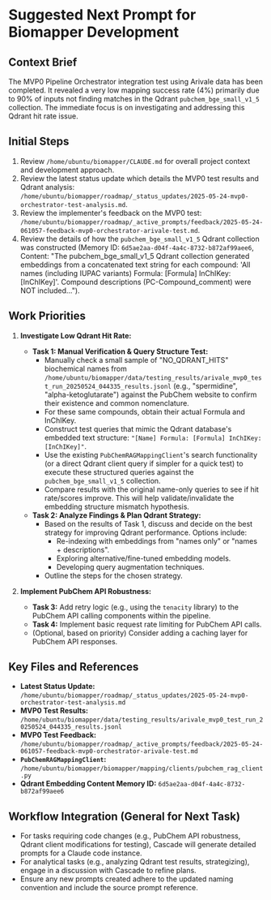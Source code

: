 # Suggested Next Prompt for Biomapper Development

## Context Brief
The MVP0 Pipeline Orchestrator integration test using Arivale data has been completed. It revealed a very low mapping success rate (4%) primarily due to 90% of inputs not finding matches in the Qdrant `pubchem_bge_small_v1_5` collection. The immediate focus is on investigating and addressing this Qdrant hit rate issue.

## Initial Steps
1.  Review `/home/ubuntu/biomapper/CLAUDE.md` for overall project context and development approach.
2.  Review the latest status update which details the MVP0 test results and Qdrant analysis: `/home/ubuntu/biomapper/roadmap/_status_updates/2025-05-24-mvp0-orchestrator-test-analysis.md`.
3.  Review the implementer's feedback on the MVP0 test: `/home/ubuntu/biomapper/roadmap/_active_prompts/feedback/2025-05-24-061057-feedback-mvp0-orchestrator-arivale-test.md`.
4.  Review the details of how the `pubchem_bge_small_v1_5` Qdrant collection was constructed (Memory ID: `6d5ae2aa-d04f-4a4c-8732-b872af99aee6`, Content: "The pubchem_bge_small_v1_5 Qdrant collection generated embeddings from a concatenated text string for each compound: 'All names (including IUPAC variants) Formula: [Formula] InChIKey: [InChIKey]'. Compound descriptions (PC-Compound_comment) were NOT included...").

## Work Priorities

1.  **Investigate Low Qdrant Hit Rate:**
    *   **Task 1: Manual Verification & Query Structure Test:**
        *   Manually check a small sample of "NO_QDRANT_HITS" biochemical names from `/home/ubuntu/biomapper/data/testing_results/arivale_mvp0_test_run_20250524_044335_results.jsonl` (e.g., "spermidine", "alpha-ketoglutarate") against the PubChem website to confirm their existence and common nomenclature.
        *   For these same compounds, obtain their actual Formula and InChIKey.
        *   Construct test queries that mimic the Qdrant database's embedded text structure: `"[Name] Formula: [Formula] InChIKey: [InChIKey]"`.
        *   Use the existing `PubChemRAGMappingClient`'s search functionality (or a direct Qdrant client query if simpler for a quick test) to execute these structured queries against the `pubchem_bge_small_v1_5` collection.
        *   Compare results with the original name-only queries to see if hit rate/scores improve. This will help validate/invalidate the embedding structure mismatch hypothesis.
    *   **Task 2: Analyze Findings & Plan Qdrant Strategy:**
        *   Based on the results of Task 1, discuss and decide on the best strategy for improving Qdrant performance. Options include:
            *   Re-indexing with embeddings from "names only" or "names + descriptions".
            *   Exploring alternative/fine-tuned embedding models.
            *   Developing query augmentation techniques.
        *   Outline the steps for the chosen strategy.

2.  **Implement PubChem API Robustness:**
    *   **Task 3:** Add retry logic (e.g., using the `tenacity` library) to the PubChem API calling components within the pipeline.
    *   **Task 4:** Implement basic request rate limiting for PubChem API calls.
    *   (Optional, based on priority) Consider adding a caching layer for PubChem API responses.

## Key Files and References

*   **Latest Status Update:** `/home/ubuntu/biomapper/roadmap/_status_updates/2025-05-24-mvp0-orchestrator-test-analysis.md`
*   **MVP0 Test Results:** `/home/ubuntu/biomapper/data/testing_results/arivale_mvp0_test_run_20250524_044335_results.jsonl`
*   **MVP0 Test Feedback:** `/home/ubuntu/biomapper/roadmap/_active_prompts/feedback/2025-05-24-061057-feedback-mvp0-orchestrator-arivale-test.md`
*   **`PubChemRAGMappingClient`:** `/home/ubuntu/biomapper/biomapper/mapping/clients/pubchem_rag_client.py`
*   **Qdrant Embedding Content Memory ID:** `6d5ae2aa-d04f-4a4c-8732-b872af99aee6`

## Workflow Integration (General for Next Task)

*   For tasks requiring code changes (e.g., PubChem API robustness, Qdrant client modifications for testing), Cascade will generate detailed prompts for a Claude code instance.
*   For analytical tasks (e.g., analyzing Qdrant test results, strategizing), engage in a discussion with Cascade to refine plans.
*   Ensure any new prompts created adhere to the updated naming convention and include the source prompt reference.